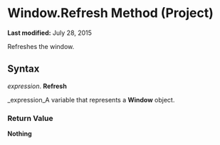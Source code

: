 
# Window.Refresh Method (Project)

 **Last modified:** July 28, 2015

Refreshes the window.

## Syntax

 _expression_. **Refresh**

 _expression_A variable that represents a  **Window** object.


### Return Value

 **Nothing**

